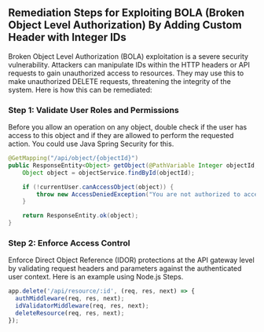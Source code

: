 

## Remediation Steps for Exploiting BOLA (Broken Object Level Authorization) By Adding Custom Header with Integer IDs 

Broken Object Level Authorization (BOLA) exploitation is a severe security vulnerability. Attackers can manipulate IDs within the HTTP headers or API requests to gain unauthorized access to resources. They may use this to make unauthorized DELETE requests, threatening the integrity of the system. Here is how this can be remediated:

### Step 1: Validate User Roles and Permissions
Before you allow an operation on any object, double check if the user has access to this object and if they are allowed to perform the requested action. You could use Java Spring Security for this.

```java
@GetMapping("/api/object/{objectId}")
public ResponseEntity<Object> getObject(@PathVariable Integer objectId, UserPrincipal currentUser) {
    Object object = objectService.findById(objectId);

    if (!currentUser.canAccessObject(object)) {
        throw new AccessDeniedException("You are not authorized to access this resource.");
    }

    return ResponseEntity.ok(object);
}
```
### Step 2: Enforce Access Control
Enforce Direct Object Reference (IDOR) protections at the API gateway level by validating request headers and parameters against the authenticated user context. Here is an example using Node.js Steps.
```javascript
app.delete('/api/resource/:id', (req, res, next) => {
  authMiddleware(req, res, next);
  idValidatorMiddleware(req, res, next);
  deleteResource(req, res, next);
});
```